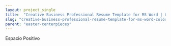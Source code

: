 ```yaml
---
layout: project_single
title:  "Creative Business Professional Resume Template for MS Word | Color Design | CV Template Design | Instant Digital Download | Printable"
slug: "creative-business-professional-resume-template-for-ms-word-color-design-cv-template-design-instant-digital"
parent: "easter-centerpieces"
---
```

Espacio Positivo